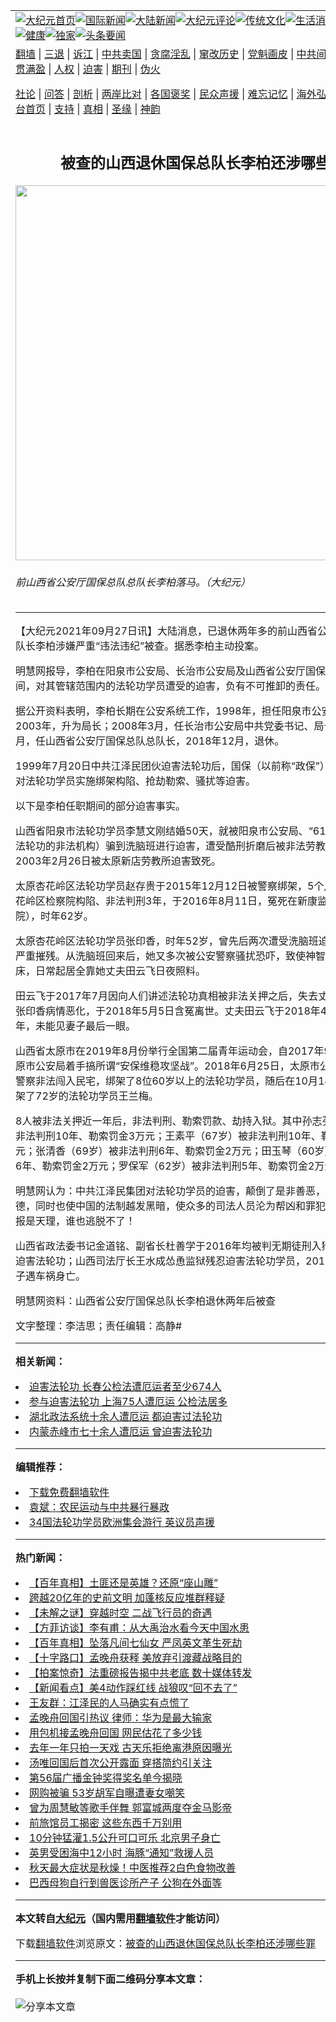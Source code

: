 <a name="1" id="1" target="_blank"></a><span id="1"></span>
<table align=center border="0"><tr><td colspan="2" VALIGN=TOP><a href="https://github.com/wswujy356/djy/blob/master/gb/nf1351518.md#1"><img src="https://raw.githubusercontent.com/wswujy356/www/master/t/djy/1.jpg" title="大纪元首页" alt="大纪元首页"></a><a href="https://github.com/wswujy356/djy/blob/master/gb/n24hr.md#1"><img src="https://raw.githubusercontent.com/wswujy356/www/master/t/djy/3.jpg" title="国际新闻" alt="国际新闻"></a><a href="https://github.com/wswujy356/djy/blob/master/gb/nsc413.md#1"><img src="https://raw.githubusercontent.com/wswujy356/www/master/t/djy/4.jpg" title="大陆新闻" alt="大陆新闻"></a><a href="https://github.com/wswujy356/djy/blob/master/gb/news392.md#1"><img src="https://raw.githubusercontent.com/wswujy356/www/master/t/djy/5.jpg" title="大纪元评论" alt="大纪元评论"></a><a href="https://github.com/wswujy356/djy/blob/master/gb/news2007.md#1"><img src="https://raw.githubusercontent.com/wswujy356/www/master/t/djy/6.jpg" title="传统文化" alt="传统文化"></a><a href="https://github.com/wswujy356/djy/blob/master/gb/news2008.md#1"><img src="https://raw.githubusercontent.com/wswujy356/www/master/t/djy/7.jpg" title="生活消费" alt="生活消费"></a><a href="https://github.com/wswujy356/djy/blob/master/gb/ncyule.md#1"><img src="https://raw.githubusercontent.com/wswujy356/www/master/t/djy/8.jpg" title="娱乐休闲" alt="娱乐休闲"></a><a href="https://github.com/wswujy356/djy/blob/master/gb/nsc1002.md#1"><img src="https://raw.githubusercontent.com/wswujy356/www/master/t/djy/9.jpg" title="健康" alt="健康"></a><a href="https://github.com/wswujy356/djy/blob/master/gb/nf6092.md#1"><img src="https://raw.githubusercontent.com/wswujy356/www/master/t/djy/10a.jpg" title="独家" alt="独家"></a><a href="https://github.com/wswujy356/djy/blob/master/gb/nf4514.md#1"><img src="https://raw.githubusercontent.com/wswujy356/www/master/t/djy/12a.jpg" title="头条要闻" alt="头条要闻"></a></td></tr>
<tr><td colspan="2" VALIGN=TOP><a target="_blank" href="https://github.com/wswujy356/www/blob/master/README.md?zsrh#1">翻墙</a> | <a target="_blank" href="https://github.com/wswujy356/djy/blob/master/gb/nf5657.md#1">三退</a> | <a target="_blank" href="https://github.com/wswujy356/djy/blob/master/gb/nf6124.md#1">诉江</a> | <a target="_blank" href="https://github.com/wswujy356/djy/blob/master/gb/nf1176117.md#1">中共卖国</a> | <a target="_blank" href="https://github.com/wswujy356/djy/blob/master/gb/nf5773.md#1">贪腐淫乱</a> | <a target="_blank" href="https://github.com/wswujy356/djy/blob/master/gb/nf1176115.md#1">窜改历史</a> | <a target="_blank" href="https://github.com/wswujy356/djy/blob/master/gb/nf1176107.md#1">党魁画皮</a> | <a target="_blank" href="https://github.com/wswujy356/djy/blob/master/gb/nf1320400.md#1">中共间谍</a> | <a target="_blank" href="https://github.com/wswujy356/djy/blob/master/gb/nf1176114.md#1">破坏传统</a> | <a target="_blank" href="https://github.com/wswujy356/ntdtv/blob/master/gb/prog447_1.md#1">恶贯满盈</a> | <a target="_blank" href="https://github.com/wswujy356/djy/blob/master/gb/ncid278.md#1">人权</a> | <a target="_blank" href="https://github.com/wswujy356/djy/blob/master/gb/nf1176111.md#1">迫害</a> | <a target="_blank" href="https://gitlab.com/szzdlab/mh-qikan/blob/master/README.md#1">期刊</a> | <a target="_blank" href="https://github.com/wswujy356/djy/blob/master/gb/nf5562.md#1">伪火</a></p><p><a target="_blank" href="https://github.com/wswujy356/djy/blob/master/gb/9p.md#1">社论</a> | <a target="_blank" href="https://github.com/wswujy356/djy/blob/master/gb/nf4378.md#1">问答</a> | <a target="_blank" href="https://github.com/wswujy356/djy/blob/master/gb/nf5792.md#1">剖析</a> | <a target="_blank" href="https://github.com/wswujy356/djy/blob/master/gb/nf5735.md#1">两岸比对</a> | <a target="_blank" href="https://github.com/wswujy356/djy/blob/master/gb/nf6119.md#1">各国褒奖</a> | <a target="_blank" href="https://github.com/wswujy356/djy/blob/master/gb/nf6120.md#1">民众声援</a> | <a target="_blank" href="https://github.com/wswujy356/djy/blob/master/gb/nf1188594.md#1">难忘记忆</a> | <a target="_blank" href="https://github.com/wswujy356/djy/blob/master/gb/nf3180.md#1">海外弘传</a> | <a target="_blank" href="https://github.com/wswujy356/djy/blob/master/gb/nf5410.md#1">万人上访</a> | <a target="_blank" href="https://github.com/wswujy356/www/blob/master/README.md?zsrh#1">平台首页</a> | <a target="_blank" href="https://github.com/wswujy356/djy/blob/master/gb/nf4386.md#1">支持</a> | <a target="_blank" href="https://github.com/wswujy356/djy/blob/master/gb/nf4389.md#1">真相</a> | <a target="_blank" href="https://github.com/wswujy356/djy/blob/master/gb/nf5790.md#1">圣缘</a> | <a target="_blank" href="https://github.com/wswujy356/djy/blob/master/gb/nf4786.md#1">神韵</a></td></tr>
<tr><td VALIGN=TOP width="626"><h2 align=center>被查的山西退休国保总队长李柏还涉哪些罪</h2>
<img width="600" src="https://i.epochtimes.com/assets/uploads/2021/09/id13262064-154c6eeb62b4bdb0c9e668dcb73127df@1200x1200-600x400.jpeg" />
<h6>前山西省公安厅国保总队总队长李柏落马。（大纪元）
</h6>
<hr>
	<p>【大纪元2021年09月27日讯】大陆消息，已退休两年多的前山西省公安厅国保总队队长<ahref="https://github.com/wswujy356/djy/blob/master/gb/tag/%E6%9D%8E%E6%9F%8F.md#1">李柏</a>涉嫌严重“违法违纪”被查。据悉李柏主动投案。</p>
<p>明慧网报导，<ahref="https://github.com/wswujy356/djy/blob/master/gb/tag/%E6%9D%8E%E6%9F%8F.md#1">李柏</a>在阳泉市公安局、长治市公安局及山西省公安厅国保总队任职期间，对其管辖范围内的法轮功学员遭受的迫害，负有不可推卸的责任。</p>
<p>据公开资料表明，李柏长期在公安系统工作，1998年，担任阳泉市公安局副局长；2003年，升为局长；2008年3月，任长治市公安局中共党委书记、局长；2014年6月，任山西省公安厅国保总队总队长，2018年12月，退休。</p>
<p>1999年7月20日中共江泽民团伙迫害法轮功后，国保（以前称“政保”）的主要任务是对法轮功学员实施绑架构陷、抢劫勒索、骚扰等迫害。</p>
<p>以下是李柏任职期间的部分迫害事实。</p>
<p>山西省阳泉市法轮功学员李慧文刚结婚50天，就被阳泉市公安局、“610”（专门迫害法轮功的非法机构）骗到洗脑班进行迫害，遭受酷刑折磨后被非法劳教一年，于2003年2月26日被太原新店劳教所迫害致死。</p>
<p>太原杏花岭区法轮功学员赵存贵于2015年12月12日被警察绑架，5个月后被太原杏花岭区检察院构陷、非法判刑3年，于2016年8月11日，冤死在新康监狱（109医院），时年62岁。</p>
<p>太原杏花岭区法轮功学员张印香，时年52岁，曾先后两次遭受洗脑班迫害，身心受到严重摧残。从洗脑班回来后，她又多次被公安警察骚扰恐吓，致使神智不清，瘫痪在床，日常起居全靠她丈夫田云飞日夜照料。</p>
<p>田云飞于2017年7月因向人们讲述法轮功真相被非法关押之后，失去丈夫全天服侍的张印香病情恶化，于2018年5月5日含冤离世。丈夫田云飞于2018年4月8日被冤判7年，未能见妻子最后一眼。</p>
<p>山西省太原市在2019年8月份举行全国第二届青年运动会，自2017年9月份以来，太原市公安局着手搞所谓“安保维稳攻坚战”。2018年6月25日，太原市公安局迎泽分局警察非法闯入民宅，绑架了8位60岁以上的法轮功学员，随后在10月18日又入室绑架了72岁的法轮功学员王兰梅。</p>
<p>8人被非法关押近一年后，非法判刑、勒索罚款、劫持入狱。其中孙志芬（60岁）被非法判刑10年、勒索罚金3万元；王素平（67岁）被非法判刑10年、勒索罚金3万元；张清香（69岁）被非法判刑6年、勒索罚金2万元；田玉琴（60岁）被非法判刑6年、勒索罚金2万元；罗保军（62岁）被非法判刑5年、勒索罚金2万元。</p>
<p>明慧网认为：中共江泽民集团对法轮功学员的迫害，颠倒了是非善恶，败坏了社会道德，同时也使中国的法制越发黑暗，使众多的司法人员沦为帮凶和罪犯。然而善恶必报是天理，谁也逃脱不了！</p>
<p>山西省<ahref="https://github.com/wswujy356/djy/blob/master/gb/tag/%E6%94%BF%E6%B3%95%E5%A7%94%E4%B9%A6%E8%AE%B0.md#1">政法委书记</a>金道铭、副省长杜善学于2016年均被判无期徒刑入狱，都曾积极迫害法轮功；山西司法厅长王水成怂恿监狱残忍迫害法轮功学员，2011年11月，其子遇车祸身亡。</p>
<p>明慧网资料：<ahref="http://big5.minghui.org/mh/articles/2021/9/26/%E5%B1%B1%E8%A5%BF%E7%9C%81%E5%85%AC%E5%AE%89%E5%BB%B3%E5%9C%8B%E4%BF%9D%E7%B8%BD%E9%9A%8A%E9%95%B7%E6%9D%8E%E6%9F%8F%E9%80%80%E4%BC%91%E5%85%A9%E5%B9%B4%E5%BE%8C%E8%A2%AB%E6%9F%A5-431857.md#1">山西省公安厅国保总队长李柏退休两年后被查</a></p>
<p>文字整理：李洁思；责任编辑：高静#</p>
	
<hr>


<strong>相关新闻：</strong>
<li><a href="https://github.com/wswujy356/djy/blob/master/gb/20/9/23/n12424890.md#1">迫害法轮功 长春公检法遭厄运者至少674人</a></li>
<li><a href="https://github.com/wswujy356/djy/blob/master/gb/20/10/20/n12488598.md#1">参与迫害法轮功 上海75人遭厄运 公检法居多</a></li>
<li><a href="https://github.com/wswujy356/djy/blob/master/gb/21/8/3/n13135724.md#1">湖北政法系统十余人遭厄运 都迫害过法轮功</a></li>
<li><a href="https://github.com/wswujy356/djy/blob/master/gb/21/8/8/n13148027.md#1">内蒙赤峰市七十余人遭厄运 曾迫害法轮功</a></li>
<hr>


<strong>编辑推荐：</strong>
<li><a href="https://github.com/upjkzu3674/www/blob/master/README.md?dfh#1" target="_blank">下载免费翻墙软件</a></li><li><a href="https://github.com/tsiac2612/djy/blob/master/gb/18/1/31/n10101897.md#1" target="_blank">袁斌：农民运动与中共暴行暴政</a></li><li><a href="https://github.com/tsiac2612/djy/blob/master/gb/19/8/30/n11488843.md#1" target="_blank">34国法轮功学员欧洲集会游行 英议员声援</a></li>
<hr>

<strong>热门新闻：</strong>
<li><a href="https://github.com/wswujy356/djy/blob/master/gb/21/9/21/n13250236.md#1">【百年真相】土匪还是英雄？还原“座山雕”</a></li>
<li><a href="https://github.com/wswujy356/djy/blob/master/gb/21/9/23/n13254494.md#1">跨越20亿年的史前文明 加蓬核反应堆群释疑</a></li>
<li><a href="https://github.com/wswujy356/djy/blob/master/gb/21/9/14/n13234239.md#1">【未解之谜】穿越时空 二战飞行员的奇遇</a></li>
<li><a href="https://github.com/wswujy356/djy/blob/master/gb/21/9/21/n13250615.md#1">【方菲访谈】李有甫：从大禹治水看今天中国水患</a></li>
<li><a href="https://github.com/wswujy356/djy/blob/master/gb/21/9/24/n13258207.md#1">【百年真相】坠落凡间七仙女 严凤英文革生死劫</a></li>
<li><a href="https://github.com/wswujy356/djy/blob/master/gb/21/9/25/n13259836.md#1">【十字路口】孟晚舟获释 美放弃引渡藏战略目的</a></li>
<li><a href="https://github.com/wswujy356/djy/blob/master/gb/21/9/25/n13259312.md#1">【拍案惊奇】法重磅报告揭中共老底 数十媒体转发</a></li>
<li><a href="https://github.com/wswujy356/djy/blob/master/gb/21/9/24/n13258734.md#1">【新闻看点】美4动作踩红线 战狼叹“回不去了”</a></li>
<li><a href="https://github.com/wswujy356/djy/blob/master/gb/21/9/24/n13258869.md#1">王友群：江泽民的人马确实有点慌了</a></li>
<li><a href="https://github.com/wswujy356/djy/blob/master/gb/21/9/25/n13260223.md#1">孟晚舟回国引热议 律师：华为是最大输家</a></li>
<li><a href="https://github.com/wswujy356/djy/blob/master/gb/21/9/25/n13260228.md#1">用包机接孟晚舟回国 网民估花了多少钱</a></li>
<li><a href="https://github.com/wswujy356/djy/blob/master/gb/21/9/24/n13258607.md#1">去年一年只拍一天戏 古天乐拒绝离港原因曝光</a></li>
<li><a href="https://github.com/wswujy356/djy/blob/master/gb/21/9/23/n13256438.md#1">汤唯回国后首次公开露面 穿搭简约引关注</a></li>
<li><a href="https://github.com/wswujy356/djy/blob/master/gb/21/9/25/n13259982.md#1">第56届广播金钟奖得奖名单今揭晓</a></li>
<li><a href="https://github.com/wswujy356/djy/blob/master/gb/21/9/25/n13258918.md#1">网购被骗 53岁胡军自曝遭妻女嘲笑</a></li>
<li><a href="https://github.com/wswujy356/djy/blob/master/gb/21/9/24/n13258741.md#1">曾为周慧敏等歌手伴舞 郭富城两度夺金马影帝</a></li>
<li><a href="https://github.com/wswujy356/djy/blob/master/gb/21/9/24/n13257465.md#1">前旅馆员工揭密 这些东西千万别用</a></li>
<li><a href="https://github.com/wswujy356/djy/blob/master/gb/21/9/26/n13261009.md#1">10分钟猛灌1.5公升可口可乐 北京男子身亡</a></li>
<li><a href="https://github.com/wswujy356/djy/blob/master/gb/21/9/24/n13256977.md#1">英男受困海中12小时 海豚“通知”救援人员</a></li>
<li><a href="https://github.com/wswujy356/djy/blob/master/gb/21/9/23/n13255742.md#1">秋天最大症状是秋燥！中医推荐2白色食物改善</a></li>
<li><a href="https://github.com/wswujy356/djy/blob/master/gb/21/9/26/n13261194.md#1">巴西母狗自行到兽医诊所产子 公狗在外面等</a></li>
<hr>

<strong>本文转自<a href="https://www.epochtimes.com">大纪元</a>（国内需用<a href="https://github.com/wswujy356/www/blob/master/README.md#8">翻墙软件</a>才能访问）</strong><p>下载<a href="https://github.com/wswujy356/www/blob/master/README.md#8">翻墙软件</a>浏览原文：<a href="https://www.epochtimes.com/gb/21/9/26/n13262023.htm">被查的山西退休国保总队长李柏还涉哪些罪</a></p><hr>

<strong>手机上长按并复制下面二维码分享本文章：</strong><br><br><img src="https://chart.apis.google.com/chart?cht=qr&chs=240x240&choe=UTF-8&chld=M|2&chl=https://github.com/wswujy356/djy/blob/master/gb/21/9/26/n13262023.md%231" title="分享本文章"></td><td VALIGN=TOP><a href="https://github.com/wswujy356/djy/blob/master/gb/16/1/21/n4622075.md?dfh#1" target="_blank"><img src="https://raw.githubusercontent.com/wswujy356/djy/master/gb/300/wei-f1.jpg" title="中共的伪火骗局"  alt="中共的伪火骗局"></a><br><a href="https://github.com/wswujy356/www/blob/master/README.md?dfh#9" target="_blank"><img src="https://raw.githubusercontent.com/wswujy356/djy/master/gb/300/yong-h.jpg" title="永恒的见证"  alt="永恒的见证"></a><br><a href="https://github.com/wswujy356/djy/blob/master/gb/13/9/29/n3974789.md?dfh#1" target="_blank"><img src="https://raw.githubusercontent.com/wswujy356/djy/master/gb/300/shang-lnz.jpg" title="善良女子被中共投男牢"  alt="善良女子被中共投男牢"></a><br><a href="https://github.com/wswujy356/djy/blob/master/gb/16/3/16/n4663449.md?dfh#1" target="_blank"><img src="https://raw.githubusercontent.com/wswujy356/djy/master/gb/300/huo-z3.jpg" title="警卫目击活摘器官"  alt="警卫目击活摘器官"></a><br><a href="https://github.com/wswujy356/djy/blob/master/gb/16/8/7/n8177641.md?dfh#1" target="_blank"><img src="https://raw.githubusercontent.com/wswujy356/djy/master/gb/300/huo-z4.jpg" title="证人描述活摘恐怖"  alt="证人描述活摘恐怖"></a><br><a href="https://github.com/wswujy356/djy/blob/master/gb/10/4/19/n2881569.md?dfh#1" target="_blank"><img src="https://raw.githubusercontent.com/wswujy356/djy/master/gb/300/huo-z1.jpg" title="揭开活摘器官黑幕"  alt="揭开活摘器官黑幕"></a><br><a href="https://github.com/wswujy356/djy/blob/master/gb/10/11/7/n3077476.md?dfh#1" target="_blank"><img src="https://raw.githubusercontent.com/wswujy356/djy/master/gb/300/ma-ks.jpg" title="马克思的成魔之路"  alt="马克思的成魔之路"></a><br><a href="https://github.com/wswujy356/djy/blob/master/gb/14/6/9/n4173977.md?dfh#1" target="_blank"><img src="https://raw.githubusercontent.com/wswujy356/djy/master/gb/300/chang-zs.jpg" title="藏字石 蕴天机"  alt="藏字石 蕴天机"></a><br><a href="https://github.com/wswujy356/djy/blob/master/gb/18/5/10/n10381511.md?dfh#1" target="_blank"><img src="https://raw.githubusercontent.com/wswujy356/djy/master/gb/300/st1.jpg" title="关注三亿人三退"  alt="关注三亿人三退"></a><br><a href="https://github.com/wswujy356/djy/blob/master/gb/18/3/21/n10237682.md?dfh#1" target="_blank"><img src="https://raw.githubusercontent.com/wswujy356/djy/master/gb/300/jie-t.jpg" title="解体中共复兴中华"  alt="解体中共复兴中华"></a><br><a href="https://github.com/wswujy356/djy/blob/master/gb/9/2/9/n2422991.md?dfh#1" target="_blank"><img src="https://raw.githubusercontent.com/wswujy356/djy/master/gb/300/gao-zs.jpg" title="中共迫害良心律师"  alt="中共迫害良心律师"></a><br><a href="https://github.com/wswujy356/djy/blob/master/gb/18/12/9/n10900044.md?dfh#1" target="_blank"><img src="https://raw.githubusercontent.com/wswujy356/djy/master/gb/300/sj1.jpg" title="三百多万人举报江泽民"  alt="三百多万人举报江泽民"></a><br><a href="https://github.com/wswujy356/djy/blob/master/gb/18/8/28/n10672014.md?dfh#1" target="_blank"><img src="https://raw.githubusercontent.com/wswujy356/djy/master/gb/300/sj2.jpg" title="这些官员为何起诉江泽民"  alt="这些官员为何起诉江泽民"></a><br><a href="https://github.com/wswujy356/djy/blob/master/gb/8/12/18/n2367165.md?dfh#1" target="_blank"><img src="https://raw.githubusercontent.com/wswujy356/djy/master/gb/300/liangan.jpg" title="海峡两岸的强烈对比"  alt="海峡两岸的强烈对比"></a><br><a href="https://github.com/wswujy356/djy/blob/master/gb/15/12/10/n4593139.md?dfh#1" target="_blank"><img src="https://raw.githubusercontent.com/wswujy356/djy/master/gb/300/jia-ndzl.jpg" title="加拿大总理的贺信"  alt="加拿大总理的贺信"></a><br><a href="https://github.com/wswujy356/djy/blob/master/gb/11/6/17/n3289382.md?dfh#1" target="_blank"><img src="https://raw.githubusercontent.com/wswujy356/djy/master/gb/300/xiao-wd.jpg" title="探寻真相兼听则明"  alt="探寻真相兼听则明"></a><br><a href="https://github.com/wswujy356/djy/blob/master/gb/18/10/27/n10812623.md?dfh#1" target="_blank"><img src="https://raw.githubusercontent.com/wswujy356/djy/master/gb/300/yindu.jpg" title="印度媒体报道东方"  alt="印度媒体报道东方"></a><br><a href="https://github.com/wswujy356/djy/blob/master/gb/18/6/9/n10469652.md?dfh#1" target="_blank"><img src="https://raw.githubusercontent.com/wswujy356/djy/master/gb/300/xie-j.jpg" title="不一样的海外校园"  alt="不一样的海外校园"></a><br><a href="https://github.com/wswujy356/djy/blob/master/gb/7/4/5/n1669415.md?dfh#1" target="_blank"><img src="https://raw.githubusercontent.com/wswujy356/djy/master/gb/300/li-up.jpg" title="从大师到徒弟的传奇"  alt="从大师到徒弟的传奇"></a><br><a href="https://github.com/wswujy356/djy/blob/master/gb/17/5/26/n9191512.md?dfh#1" target="_blank"><img src="https://raw.githubusercontent.com/wswujy356/djy/master/gb/300/zfl2.jpg" title="亿万人与东方一本奇书"  alt="亿万人与东方一本奇书"></a><br><a href="https://github.com/wswujy356/djy/blob/master/gb/13/11/27/n4020290.md?dfh#1" target="_blank"><img src="https://raw.githubusercontent.com/wswujy356/djy/master/gb/300/zhen-h.jpg" title="大陆见不到的震撼场面"  alt="大陆见不到的震撼场面"></a><br><a href="https://github.com/wswujy356/djy/blob/master/gb/15/7/17/n4482910.md?dfh#1" target="_blank"><img src="https://raw.githubusercontent.com/wswujy356/djy/master/gb/300/dalu-sk.jpg" title="人心向善 大陆当初盛况"  alt="人心向善 大陆当初盛况"></a><br><a href="https://github.com/wswujy356/djy/blob/master/gb/19/1/5/n10955468.md?dfh#1" target="_blank"><img src="https://raw.githubusercontent.com/wswujy356/djy/master/gb/300/zfl1.jpg" title="追寻真理 这书讲什么"  alt="追寻真理 这书讲什么"></a><br><a href="https://github.com/wswujy356/www/blob/master/README.md?dfh#1" target="_blank"><img src="https://raw.githubusercontent.com/wswujy356/djy/master/gb/300/fq1.jpg" title="下载免费翻墙软件"  alt="下载免费翻墙软件"></a><br></td></tr></table>
